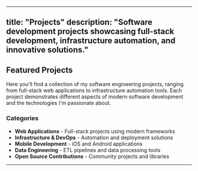    ---
   title: "Projects"
   description: "Software development projects showcasing full-stack development, infrastructure automation, and innovative solutions."
   ---
   
   ## Featured Projects
   
   Here you'll find a collection of my software engineering projects, ranging from full-stack web applications to infrastructure automation tools. Each project demonstrates different aspects of modern software development and the technologies I'm passionate about.
   
   ### Categories
   
   - **Web Applications** - Full-stack projects using modern frameworks
   - **Infrastructure & DevOps** - Automation and deployment solutions  
   - **Mobile Development** - iOS and Android applications
   - **Data Engineering** - ETL pipelines and data processing tools
   - **Open Source Contributions** - Community projects and libraries
   
   ---
   
  
